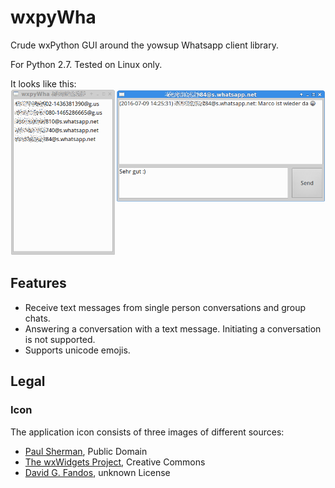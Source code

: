 # wxpyWha

Crude wxPython GUI around the yowsup Whatsapp client library.

For Python 2.7. Tested on Linux only.

It looks like this:
![Screenshot](/screenshot.png?raw=true "Screenshot")

## Features

 *  Receive text messages from single person conversations and group chats.
 *  Answering a conversation with a text message. Initiating a conversation is not supported.
 *  Supports unicode emojis.

## Legal

### Icon
The application icon consists of three images of different sources:

* [Paul Sherman](http://www.wpclipart.com/animals/snake/snake_clipart/snake_nervous_cartoon.png.html), Public Domain
* [The wxWidgets Project](https://commons.wikimedia.org/wiki/File:WxWidgets.svg), Creative Commons
* [David G. Fandos](https://github.com/davidgfnet/whatsapp-purple/raw/master/whatsapp48.png), unknown License
